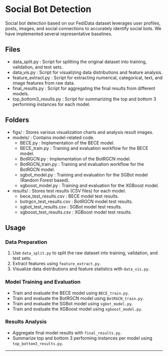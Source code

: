 # Social Bot Detection
Social bot detection based on our FediData dataset leverages user profiles, posts, images, and social connections to accurately identify social bots. We have implemented several representative baselines.

## Files
- data_split.py : Script for splitting the original dataset into training, validation, and test sets.
- data_vis.py : Script for visualizing data distributions and feature analysis.
- feature_extract.py : Script for extracting numerical, categorical, text, and image features from raw data.
- final_results.py : Script for aggregating the final results from different models.
- top_bottom3_results.py : Script for summarizing the top and bottom 3 performing instances for each model.

## Folders
- figs/ : Stores various visualization charts and analysis result images.
- models/ : Contains model-related code.
  - BECE.py : Implementation of the BECE model.
  - BECE_train.py : Training and evaluation workflow for the BECE model.
  - BotRGCN.py : Implementation of the BotRGCN model.
  - BotRGCN_train.py : Training and evaluation workflow for the BotRGCN model.
  - sgbot_model.py : Training and evaluation for the SGBot model (Random Forest based).
  - xgboost_model.py : Training and evaluation for the XGBoost model.
- results/ : Stores test results (CSV files) for each model.
  - bece_test_results.csv : BECE model test results.
  - botrgcn_test_results.csv : BotRGCN model test results.
  - sgbot_test_results.csv : SGBot model test results.
  - xgboost_test_results.csv : XGBoost model test results.

## Usage
### Data Preparation
1. Use `data_split.py` to split the raw dataset into training, validation, and test sets.
2. Extract features using `feature_extract.py`.
3. Visualize data distributions and feature statistics with `data_vis.py`.

### Model Training and Evaluation

- Train and evaluate the BECE model using `BECE_train.py`.
- Train and evaluate the BotRGCN model using `BotRGCN_train.py`.
- Train and evaluate the SGBot model using `sgbot_model.py`.
- Train and evaluate the XGBoost model using `xgboost_model.py`.

### Results Analysis

- Aggregate final model results with `final_results.py`.
- Summarize top and bottom 3 performing instances per model using `top_bottom3_results.py`.

---
